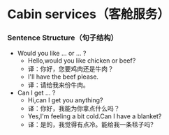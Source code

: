# Cabin services（客舱服务）

### Sentence Structure（句子结构）

- Would you like ... or ... ?
  - Hello,would you like chicken or beef?
  - 译：你好，您要鸡肉还是牛肉？
  - I'll have the beef please.
  - 译：请给我来份牛肉。
- Can I get ... ?
  - Hi,can I get you anything?
  - 译：你好，我能为你拿点什么吗？
  - Yes,I'm feeling a bit cold.Can I have a blanket?
  - 译：是的，我觉得有点冷。能给我一条毯子吗?
